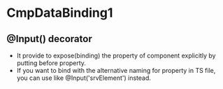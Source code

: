 # CmpDataBinding1

## @Input() decorator
-   It provide to expose(binding) the property of component explicitly by putting before property.
-   If you want to bind with the alternative naming for property in TS file, you can use like @Input('srvElement') instead.